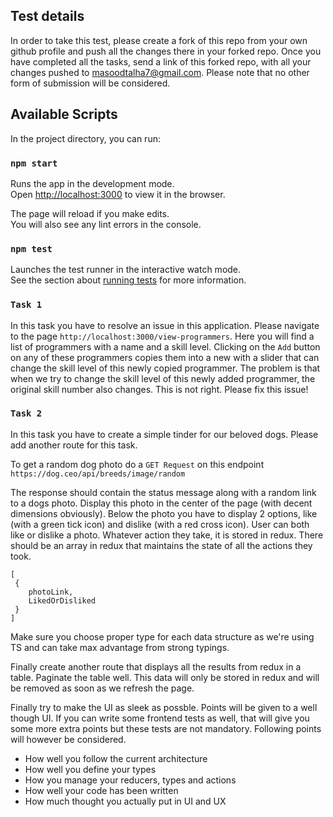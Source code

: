 ## Test details

In order to take this test, please create a fork of this repo from your own github profile and push all the changes there in your forked repo. Once you have completed all the tasks, send a link of this forked repo, with all your changes pushed to masoodtalha7@gmail.com. Please note that no other form of submission will be considered. 

## Available Scripts

In the project directory, you can run:

### `npm start`

Runs the app in the development mode.<br>
Open [http://localhost:3000](http://localhost:3000) to view it in the browser.

The page will reload if you make edits.<br>
You will also see any lint errors in the console.

### `npm test`

Launches the test runner in the interactive watch mode.<br>
See the section about [running tests](https://facebook.github.io/create-react-app/docs/running-tests) for more information.


### `Task 1`

In this task you have to resolve an issue in this application. Please navigate to the page `http://localhost:3000/view-programmers`. Here you will find a list of programmers with a name and a skill level. Clicking on the `Add` button on any of these programmers copies them into a new with a slider that can change the skill level of this newly copied programmer. The problem is that when we try to change the skill level of this newly added programmer, the original skill number also changes. This is not right. Please fix this issue!


### `Task 2`

In this task you have to create a simple tinder for our beloved dogs. Please add another route for this task. 

To get a random dog photo do a `GET Request` on this endpoint `https://dog.ceo/api/breeds/image/random`

The response should contain the status message along with a random link to a dogs photo. Display this photo in the center of the page (with decent dimensions obviously). Below the photo you have to display 2 options, like (with a green tick icon) and dislike (with a red cross icon). User can both like or dislike a photo. Whatever action they take, it is stored in redux. There should be an array in redux that maintains the state of all the actions they took. 

```
[
 {
    photoLink,
    LikedOrDisliked
 }
]
```

Make sure you choose proper type for each data structure as we're using TS and can take max advantage from strong typings. 

Finally create another route that displays all the results from redux in a table. Paginate the table well. This data will only be stored in redux and will be removed as soon as we refresh the page. 

Finally try to make the UI as sleek as possble. Points will be given to a well though UI. If you can write some frontend tests as well, that will give you some more extra points but these tests are not mandatory. Following points will however be considered.

- How well you follow the current architecture
- How well you define your types 
- How you manage your reducers, types and actions
- How well your code has been written
- How much thought you actually put in UI and UX
